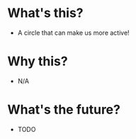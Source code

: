# What's this?

- A circle that can make us more active!

# Why this?

- N/A

# What's the future?

- TODO
